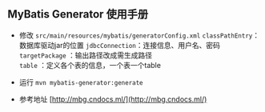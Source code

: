 ## MyBatis Generator 使用手册

- 修改 `src/main/resources/mybatis/generatorConfig.xml`
    `classPathEntry`：数据库驱动jar的位置
    `jdbcConnection`：连接信息、用户名、密码
    `targetPackage` ：输出路径改成需生成路径    
    `table`         ：定义各个表的信息，一个表一个table

- 运行 `mvn mybatis-generator:generate`

- 参考地址 [http://mbg.cndocs.ml/](http://mbg.cndocs.ml/)
    